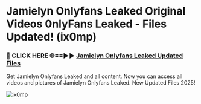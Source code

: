 # Jamielyn Onlyfans Leaked Original Videos 0nlyFans Leaked - Files Updated! (ix0mp)

<h3>🔴 CLICK HERE 🌐==►► <a href="https://tinyurl.com/4seja8ks" rel="nofollow">Jamielyn Onlyfans Leaked Updated Files</a></h3>

Get Jamielyn Onlyfans Leaked and all content. Now you can access all videos and pictures of Jamielyn Onlyfans Leaked. New Updated Files 2025!

[![ix0mp](https://i.imgur.com/EWjZXRe.gif)](https://tinyurl.com/4seja8ks)
